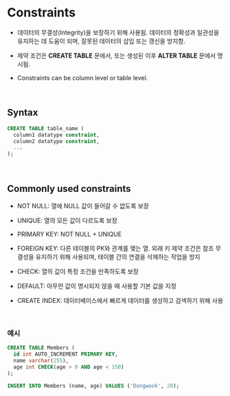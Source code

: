 # Constraints

- 데이터의 무결성(Integrity)을 보장하기 위해 사용됨. 데이터의 정확성과 일관성을 유지하는 데 도움이 되며, 잘못된 데이터의 삽입 또는 갱신을 방지함.

- 제약 조건은 **CREATE TABLE** 문에서, 또는 생성된 이후 **ALTER TABLE** 문에서 명시됨.

- Constraints can be column level or table level.

<br>

## Syntax

```sql
CREATE TABLE table_name (
  column1 datatype constraint, 
  column2 datatype constraint, 
  ...
);
```

<br>

## Commonly used constraints

- NOT NULL: 열에 NULL 값이 들어갈 수 없도록 보장

- UNIQUE: 열의 모든 값이 다르도록 보장

- PRIMARY KEY: NOT NULL + UNIQUE

- FOREIGN KEY: 다른 테이블의 PK와 관계를 맺는 열. 외래 키 제약 조건은 참조 무결성을 유지하기 위해 사용되며, 테이블 간의 연결을 삭제하는 작업을 방지

- CHECK: 열의 값이 특정 조건을 만족하도록 보장

- DEFAULT: 아무런 값이 명시되지 않을 때 사용할 기본 값을 지정

- CREATE INDEX: 데이터베이스에서 빠르게 데이터를 생성하고 검색하기 위해 사용

<br>

### 예시

```sql
CREATE TABLE Members (
  id int AUTO_INCREMENT PRIMARY KEY, 
  name varchar(255), 
  age int CHECK(age > 0 AND age < 150)
);
```

```sql
INSERT INTO Members (name, age) VALUES ('Dongwook', 28);
```